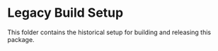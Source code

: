 # Legacy Build Setup

This folder contains the historical setup for building and releasing this package.
